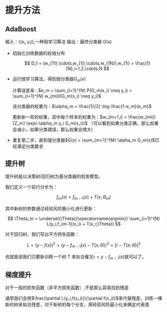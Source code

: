 # 提升方法

## AdaBoost

输入：$\{(x_i,y_i)\}$,一种弱学习算法
输出：最终分类器 G(x)

- 初始化训练数据的权值分布

    $$
        D_1 = (w_{11},\cdots,w_{1i},\cdots,w_{1N}),w_{1i} = \frac{1}{N},i=1,2,\cdots,N
    $$

- 运行弱学习算法，得到弱分类器$G_m(x)$
    
    计算误差率 : $e_m = \sum_{i=1}^{N} P(G_m(x_i) \neq y_i) = \sum_{i=1}^{N} w_{mi}I(G_m(x_i) \neq y_i)$

    该分类器的权重为：$\alpha_m = \frac{1}{2} \log \frac{1-e_m}{e_m}$
    
    更新新一轮的权重，其中每个样本的权重为：$w_{m+1,i} = \frac{w_{mi}}{Z_m} \exp(-\alpha_m y_i G_m(x_i))$ （可以看到如果分类正确，那么权重会减小，如果分类错误，那么权重会增大）

- 重复第二步，直到强分类器$G(x) = \sum_{m=1}^{M} \alpha_m G_m(x)$已经满足分类要求

## 提升树

提升树是以决策树/回归树为基分类器的假发模型。

我们定义一个前行分步为：

$$
    f_m(x) = f_{m-1}(x) + T(x;\Theta_m)
$$

其中新树的参数通过经验风险极小化进行更新：

$$
    \Theta_m = \underset{\Theta}{\operatorname{argmin}} \sum_{i=1}^{N} L(y_i,f_{m-1}(x_i) + T(x_i;\Theta))
$$

对于回归树，我们写出平方损失函数：

$$
    L = (y - f(x))^2 = (y - f_{m-1}(x) - T(x;\Theta))^2 = [r - T(x;\Theta)]^2
$$

也就是说我们只要新训练一个树 T 来拟合餐叉$r = y - f_{m-1}(x)$就可以了。

## 梯度提升

对于一般的损失函数（非平方损失函数）,不是那么容易找到残差

通常我们会用$\frac{\partial L(y_i,f(x_i))}{\partial f(x_i)}$来代替残差，训练一棵新的树来拟合残差，对于新树的每个分支，用经验风险最小化来确定代表值
